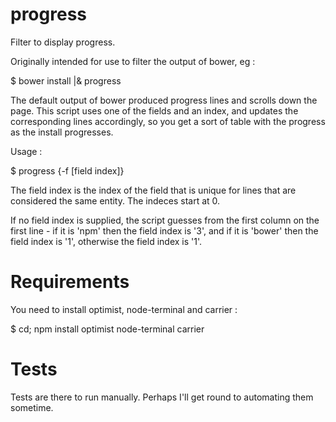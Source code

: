 progress
========

Filter to display progress.

Originally intended for use to filter the output of bower, eg :

$ bower install |& progress

The default output of bower produced progress lines and scrolls down
the page. This script uses one of the fields and an index, and updates
the corresponding lines accordingly, so you get a sort of table with
the progress as the install progresses.

Usage :

$ progress {-f [field index]}

The field index is the index of the field that is unique for lines that
are considered the same entity. The indeces start at 0.

If no field index is supplied, the script guesses from the first column on
the first line - if it is 'npm' then the field index is '3', and if it is
'bower' then the field index is '1', otherwise the field index is '1'.

Requirements
============

You need to install optimist, node-terminal and carrier :

$ cd; npm install optimist node-terminal carrier

Tests
=====

Tests are there to run manually. Perhaps I'll get round to automating
them sometime.
